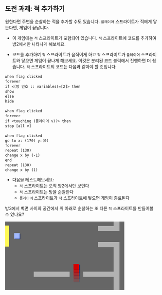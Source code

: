 ## 도전 과제: 적 추가하기

원한다면 주변을 순찰하는 적을 추가할 수도 있습니다. `플레이어` 스프라이트가 적에게 닿는다면, 게임이 끝납니다.

+ 이 게임에는 `적` 스프라이트가 포함되어 있습니다. `적` 스프라이트에 코드를 추가하여 방2에서만 나타나게 해보세요.

+ 코드를 추가하여 `적` 스프라이트가 움직이게 하고 `적` 스프라이트가 `플레이어` 스프라이트와 닿으면 게임이 끝나게 해보세요. 이것은 분리된 코드 블럭에서 진행하면 더 쉽습니다. `적` 스프라이트의 코드는 다음과 같아야 할 것입니다:

```blocks3
when flag clicked
forever
if <(방 번호 :: variables)=[2]> then
show
else
hide

when flag clicked
forever
if <touching (플레이어 v)?> then
stop [all v]

when flag clicked
go to x: (170) y:(0)
forever
repeat (130)
change x by (-1)
end
repeat (130)
change x by (1)
```

+ 다음을 테스트해보세요: 
    + `적` 스프라이트는 오직 방2에서만 보인다
    + `적` 스프라이트는 방을 순찰한다
    + `플레이어` 스프라이트가 `적` 스프라이트에 닿으면 게임이 종료된다

방3에서 벽면 사이의 공간에서 위 아래로 순찰하는 또 다른 `적` 스프라이트를 만들어볼 수 있나요?

![스크린샷](images/world-enemy2.png)